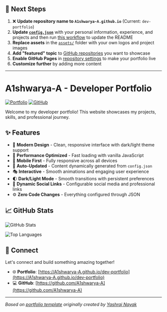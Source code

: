 ## 🚀 Next Steps

1. ❌ **Update repository name to `A1shwarya-A.github.io`** (Current: `dev-portfolio`)
2. **Update [`config.json`](https://github.com/A1shwarya-A/dev-portfolio/blob/main/config.json)** with your personal information, experience, and projects and then run [this workflow](https://github.com/A1shwarya-A/dev-portfolio/actions/workflows/update-readme.yml) to update the README
3. **Replace assets** in the [`assets/`](https://github.com/A1shwarya-A/dev-portfolio/tree/main/assets/) folder with your own logos and project images
4. **Add "featured" topic** to [GitHub repositories](https://github.com/A1shwarya-A?tab=repositories) you want to showcase
5. **Enable GitHub Pages** in [repository settings](https://github.com/A1shwarya-A/dev-portfolio/settings/pages) to make your portfolio live
6. **Customize further** by adding more content

---

# A1shwarya-A - Developer Portfolio

<div align="left">
  
[![Portfolio](https://img.shields.io/badge/🌐_Visit_Portfolio-Live-brightgreen?style=for-the-badge)](https://A1shwarya-A.github.io/dev-portfolio)
[![GitHub](https://img.shields.io/badge/GitHub-Profile-181717?style=for-the-badge&logo=github)](https://github.com/A1shwarya-A)

</div>

Welcome to my developer portfolio! This website showcases my projects, skills, and professional journey.

## ✨ Features

- 🎨 **Modern Design** - Clean, responsive interface with dark/light theme support
- 🚀 **Performance Optimized** - Fast loading with vanilla JavaScript
- 📱 **Mobile First** - Fully responsive across all devices
- 🔄 **Auto-Updated** - Content dynamically generated from `config.json`
- 🎭 **Interactive** - Smooth animations and engaging user experience
- 🌓 **Dark/Light Mode** - Smooth transitions with persistent preferences
- 🔗 **Dynamic Social Links** - Configurable social media and professional links
- ⚙️ **Zero Code Changes** - Everything configured through JSON

## 📈 GitHub Stats

<div align="left">

![GitHub Stats](https://github-readme-stats.vercel.app/api?username=A1shwarya-A&theme=dark&hide_border=true&include_all_commits=true&count_private=true)

![Top Languages](https://github-readme-stats.vercel.app/api/top-langs/?username=A1shwarya-A&theme=dark&hide_border=true&include_all_commits=true&count_private=true&layout=compact)

</div>

## 🤝 Connect

Let's connect and build something amazing together!

- 🌐 **Portfolio**: [https://A1shwarya-A.github.io/dev-portfolio](https://A1shwarya-A.github.io/dev-portfolio)
- 💻 **GitHub**: [https://github.com/A1shwarya-A](https://github.com/A1shwarya-A)

---

*Based on [portfolio template](https://github.com/yashrajnayak/developer-portfolio) originally created by [Yashraj Nayak](https://github.com/yashrajnayak)*